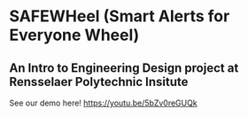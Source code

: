# SAFEWHeel (Smart Alerts for Everyone Wheel)
## An Intro to Engineering Design project at Rensselaer Polytechnic Insitute 

See our demo here! https://youtu.be/5bZv0reGUQk
